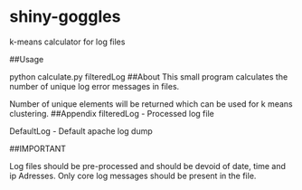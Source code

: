 # shiny-goggles

k-means calculator for log files

##Usage

python calculate.py filteredLog
##About
This small program calculates the number of unique log error messages in files.

Number of unique elements will be returned which can be used for k means clustering.
##Appendix
filteredLog - Processed log file

DefaultLog - Default apache log dump

##IMPORTANT

Log files should be pre-processed and should be devoid of date, time and ip Adresses. Only core
log messages should be present in the file.
